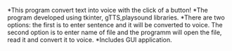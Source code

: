 *This program convert text into voice with the click of a button!
*The program developed using tkinter, gTTS,playsound libraries.	
*There are two options: the first is to enter sentence and it will be converted to voice. The second option is to enter name of file and the programm will open the file, read it and convert it to voice.
*Includes GUI application.

